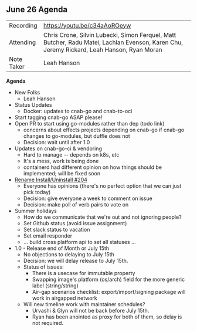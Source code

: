 ## **June 26 Agenda**

|  |  | 
| -------- | -------- |
| Recording | https://youtu.be/c34aAoROeyw |
| Attending | Chris Crone, Silvin Lubecki, Simon Ferquel, Matt Butcher, Radu Matei, Lachlan Evenson, Karen Chu, Jeremy Rickard, Leah Hanson, Ryan Moran |
| Note Taker | Leah Hanson |

**Agenda**

* New Folks
    * Leah Hanson
* Status Updates
    * Docker: updates to cnab-go and cnab-to-oci
* Start tagging cnab-go ASAP please!
* Open PR to start using go-modules rather than dep (todo link)
  * concerns about effects projects depending on cnab-go if cnab-go changes to go-modules, but duffle does not
  * Decision: wait until after 1.0
* Updates on cnab-go-ci & vendoring
  * Hard to manage -- depends on k8s, etc
  * It's a mess, work is being done
  * containerd had different opinion on how things should be implemented; will be fixed soon 
* [Rename Install/Uninstall #204](https://github.com/deislabs/cnab-spec/issues/204)
  * Everyone has opinions (there's no perfect option that we can just pick today)
  * Decision: give everyone a week to comment on issue
  * Decision: make poll of verb pairs to vote on
* Summer holidays
  * How do we communicate that we're out and not ignoring people? 
  * Set Github status (avoid issue assignment)
  * Set slack status to vacation
  * Set email responder
  * ... build cross platform api to set all statuses ...
* 1.0 - Release end of Month or July 15th
  * No objections to delaying to July 15th
  * Decision: we will delay release to July 15th.
  * Status of issues:
    * There is a usecase for immutable property
    * Swapping image's platform (os/arch) field for the more generic label (string/string)
    * Air-gap scenarios checklist: export/import/signing package will work in airgapped network
  * Will new timeline work with maintainer schedules?
    * Urvashi & Glyn will not be back before July 15th.
    * Ryan has been anointed as proxy for both of them, so delay is not required.